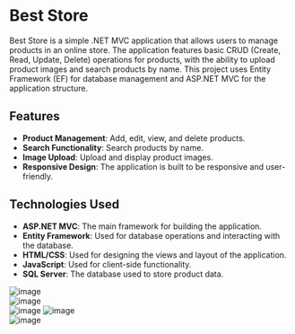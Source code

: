 # Best Store

Best Store is a simple .NET MVC application that allows users to manage products in an online store. The application features basic CRUD (Create, Read, Update, Delete) operations for products, with the ability to upload product images and search products by name. This project uses Entity Framework (EF) for database management and ASP.NET MVC for the application structure.

## Features

-   **Product Management**: Add, edit, view, and delete products.
-   **Search Functionality**: Search products by name.
-   **Image Upload**: Upload and display product images.
-   **Responsive Design**: The application is built to be responsive and user-friendly.

## Technologies Used

-   **ASP.NET MVC**: The main framework for building the application.
-   **Entity Framework**: Used for database operations and interacting with the database.
-   **HTML/CSS**: Used for designing the views and layout of the application.
-   **JavaScript**: Used for client-side functionality.
-   **SQL Server**: The database used to store product data.


![image](https://github.com/user-attachments/assets/e311ccbd-2dee-4ea8-9a07-ff7a1ae363d8)  
![image](https://github.com/user-attachments/assets/3a8d92c8-19ab-4ff3-bc3f-3a69c1f25cec)  
![image](https://github.com/user-attachments/assets/c4556366-7388-4a25-9d7e-77198bc251b7)
![image](https://github.com/user-attachments/assets/de8d7494-70f2-46dd-a816-410adad560a7)  
![image](https://github.com/user-attachments/assets/1e8614d1-89d2-4691-b451-69f93742cd93)

